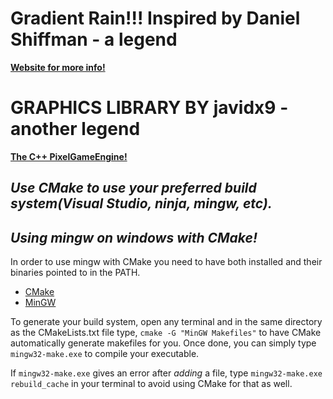 # **Gradient Rain!!! Inspired by Daniel Shiffman - a legend**
**[Website for more info!](https://thecodingtrain.com/CodingChallenges/004-purplerain.html)**

# **GRAPHICS LIBRARY BY javidx9 - another legend**
**[The C++ PixelGameEngine!](https://github.com/OneLoneCoder/olcPixelGameEngine)**

## ***Use CMake to use your preferred build system(Visual Studio, ninja, mingw, etc).***

## ***Using mingw on windows with CMake!***
In order to use mingw with CMake you need to have both installed and their binaries pointed to in the PATH.
- [CMake](https://cmake.org/)
- [MinGW](https://www.msys2.org/)

To generate your build system, open any terminal and in the same directory as the CMakeLists.txt file type, 
`cmake -G "MinGW Makefiles"` to have CMake automatically generate makefiles for you.
Once done, you can simply type `mingw32-make.exe` to compile your executable. 

If `mingw32-make.exe` gives an error after *adding* a file, type `mingw32-make.exe rebuild_cache` in
your terminal to avoid using CMake for that as well.

